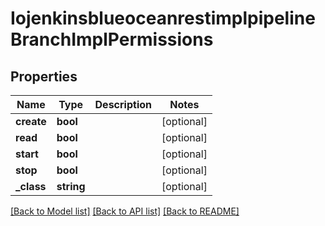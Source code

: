 # IojenkinsblueoceanrestimplpipelineBranchImplPermissions

## Properties
Name | Type | Description | Notes
------------ | ------------- | ------------- | -------------
**create** | **bool** |  | [optional] 
**read** | **bool** |  | [optional] 
**start** | **bool** |  | [optional] 
**stop** | **bool** |  | [optional] 
**_class** | **string** |  | [optional] 

[[Back to Model list]](../README.md#documentation-for-models) [[Back to API list]](../README.md#documentation-for-api-endpoints) [[Back to README]](../README.md)


